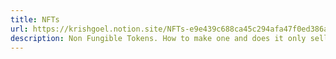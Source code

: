 ```yaml
---
title: NFTs
url: https://krishgoel.notion.site/NFTs-e9e439c688ca45c294afa47f0ed386ad
description: Non Fungible Tokens. How to make one and does it only sell on hype?
---
```

